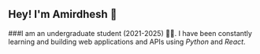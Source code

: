 ## Hey! I'm Amirdhesh 👋
###I am an undergraduate student (2021-2025) 🧑‍🎓. I have been constantly learning and building web applications and APIs using _Python_ and _React_.
<!--
**Amirdhesh/Amirdhesh** is a ✨ _special_ ✨ repository because its `README.md` (this file) appears on your GitHub profile.

Here are some ideas to get you started:

- 🔭 I’m currently working on ...
- 🌱 I’m currently learning ...
- 👯 I’m looking to collaborate on ...
- 🤔 I’m looking for help with ...
- 💬 Ask me about ...
- 📫 How to reach me: ...
- 😄 Pronouns: ...
- ⚡ Fun fact: ...
-->
